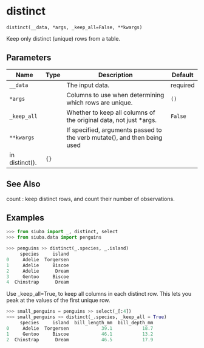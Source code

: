 # distinct

`distinct(__data, *args, _keep_all=False, **kwargs)`

Keep only distinct (unique) rows from a table.

## Parameters

| Name        | Type   | Description                                                       | Default   |
|-------------|--------|-------------------------------------------------------------------|-----------|
| `__data`    |        | The input data.                                                   | required  |
| `*args`     |        | Columns to use when determining which rows are unique.            | `()`      |
| `_keep_all` |        | Whether to keep all columns of the original data, not just *args. | `False`   |
| `**kwargs`  |        | If specified, arguments passed to the verb mutate(), and then being used
in distinct().                                                                   | `{}`      |

See Also
--------
count : keep distinct rows, and count their number of observations.

## Examples

```python
>>> from siuba import _, distinct, select
>>> from siuba.data import penguins
```

```python
>>> penguins >> distinct(_.species, _.island)
     species     island
0     Adelie  Torgersen
1     Adelie     Biscoe
2     Adelie      Dream
3     Gentoo     Biscoe
4  Chinstrap      Dream
```

Use _keep_all=True, to keep all columns in each distinct row. This lets you
peak at the values of the first unique row.

```python
>>> small_penguins = penguins >> select(_[:4])
>>> small_penguins >> distinct(_.species, _keep_all = True)
     species     island  bill_length_mm  bill_depth_mm
0     Adelie  Torgersen            39.1           18.7
1     Gentoo     Biscoe            46.1           13.2
2  Chinstrap      Dream            46.5           17.9
```